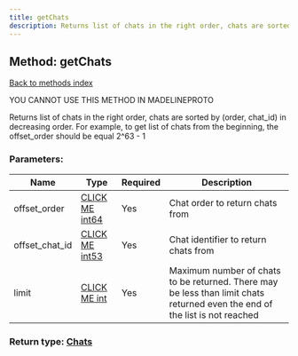 ```yaml
---
title: getChats
description: Returns list of chats in the right order, chats are sorted by (order, chat_id) in decreasing order. For example, to get list of chats from the beginning, the offset_order should be equal 2^63 - 1
---
```

## Method: getChats  
[Back to methods index](index.md)


YOU CANNOT USE THIS METHOD IN MADELINEPROTO


Returns list of chats in the right order, chats are sorted by (order, chat_id) in decreasing order. For example, to get list of chats from the beginning, the offset_order should be equal 2^63 - 1

### Parameters:

| Name     |    Type       | Required | Description |
|----------|---------------|----------|-------------|
|offset\_order|[CLICK ME int64](../constructors/int64.md) | Yes|Chat order to return chats from|
|offset\_chat\_id|[CLICK ME int53](../types/int53.md) | Yes|Chat identifier to return chats from|
|limit|[CLICK ME int](../types/int.md) | Yes|Maximum number of chats to be returned. There may be less than limit chats returned even the end of the list is not reached|


### Return type: [Chats](../types/Chats.md)

